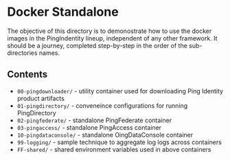 # Docker Standalone
The objective of this directory is to demonostrate how to use the docker images in the PingIndentity lineup, independent of any other framework. It should be a journey, completed step-by-step in the order of the sub-directories names.

## Contents

* `00-pingdownloader/` - utility container used for downloading Ping Identity product artifacts
* `01-pingdirectory/` - conveneince configurations for running PingDirectory
* `02-pingfederate/` - standalone PingFederate container
* `03-pingaccess/` - standalone PingAccess container
* `10-pingdataconsole/` - standalone OingDataConsole container
* `99-logging/` - sample technique to aggregate log logs across containers
* `FF-shared/` - shared environment variables used in above containers

